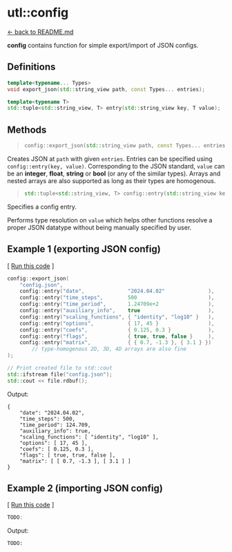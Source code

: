 # utl::config

[<- back to README.md](https://github.com/DmitriBogdanov/prototyping_utils/tree/master)

**config** contains function for simple export/import of JSON configs.

## Definitions

```cpp
template<typename... Types>
void export_json(std::string_view path, const Types... entries);

template<typename T>
std::tuple<std::string_view, T> entry(std::string_view key, T value);
```

## Methods

> ```cpp
> config::export_json(std::string_view path, const Types... entries);
> ```

Creates JSON at `path` with given `entries`. Entries can be specified using `config::entry(key, value)`. Corresponding to the JSON standard, `value` can be an **integer**, **float**, **string** or **bool** (or any of the similar types). Arrays and nested arrays are also supported as long as their types are homogenous.

> ```cpp
> std::tuple<std::string_view, T> config::entry(std::string_view key, T value);
> ```

Specifies a config entry.

Performs type resolution on `value` which helps other functions resolve a proper JSON datatype without being manually specified by user.

## Example 1 (exporting JSON config)

[ [Run this code](https://godbolt.org/#z:OYLghAFBqd5QCxAYwPYBMCmBRdBLAF1QCcAaPECAMzwBtMA7AQwFtMQByARg9KtQYEAysib0QXACx8BBAKoBnTAAUAHpwAMvAFYTStJg1DIApACYAQuYukl9ZATwDKjdAGFUtAK4sGe1wAyeAyYAHI%2BAEaYxCBmAMykAA6oCoRODB7evnrJqY4CQSHhLFEx8baY9vkMQgRMxASZPn5cFVXptfUEhWGR0bEJCnUNTdmtQ109xaUDAJS2qF7EyOwc5nHByN5YANQmcW4IBASJCiAA9OfETADuAHTAhAheEV5Ky7KMBHdoLOcAIixCMQ8BZUMB0IZUAA3c6JYioIgEACeiWCwAA%2Bl5HLQFOcWEwhtFzgpFstMHCEUQsTiFHcEIlEvtsCYNABBVls4IEHYE4IQbk7erAZCkHbIBD1HYAKmlwuhsz2AHYrOyduqdm90TtmGwFIkmCtNQRaPtVWyNXt2ayAJxoBg0UAgTCqZINDHaUkMCCcy2W8xme2Ou6egQB0i%2Bv3qoN4J1fYjIn1mMyQgiYcNRzN7ZNmDRmSR3DQFvMBrNR%2BaRqMxuOCBNJsyONgYomnDOZgCsGg0ZZ7lorasz1ZAztriYDjcwGMS0Sc6Dbfq4d3zSo0NvTljMvb9/Ytg4EjuH8bHyaYXlUdDw9WRGOC/HnOwIxC8mC3PZ3WaHI8fx7MClEtHRDEqC8BgHHSBQMxMFVszMPAsEEQhkUg5NaHBLgNFLKD/g1d89wdWND1HetUESaoIOTMUeygiwdi4JUxUkdtlWw191Vwqt9wIr86wDNBMCocizEo3tqJ2DQ7i4Mx2zFcS4mYrd2L9T8j3rKgDGAQThKo6DH2fMVdMwMUqDEJR5L7CMBw4/Ca2/esCUfPBVHvLNRNE8T6J2ABaRc5KwsVRLiCT5Kw2ZKzLS4H1RTBPIQVAWHBRhFgUHYzH%2BMU4jSnZJGw%2BprmRZL6hfEzUB2GgQjC0K4nNMKIuUEFBHFYhMCYNN0FKugXyIHYhnQYc0GxMKeuHPABMfZqWHa%2Bh62rEMvQDSrzUtIaUEWHl9jcdbJswO5iHQV4qAgBbOTCpqCCWBgxLNY6lX%2BTkOHmWhOHbXg/A4LRSFQTgNssaxurJI11h4UgCE0e75gAaxAFc7hXSQbQANg0AAOOJ207G0pH0ThJBe0GPs4Xgzg0YHQfmOBYBgRAVpYNF6DICgIF%2BWn%2Bi2QxgC4RHiZoWg02IM4IAiPGImCK9OCB4XmATAB5CJtEwBwxd4X42EEKWGFoZE8awV5gDcMRcUV0gsAJIxxDe3h8CasDoUwM5zdIF15exVZ3u5So8YAiJrgTDwsDxhyWENm3iAiFJMH%2BTATeAACjFJvh1IUAA1PBMBuKXp1eoH%2BEEEQxHYTHs/kJQ1Dx3RWgMWPTB%2Byx9DwCIzkgeYSLIzhPJ6/Z/irqxLDorypbMXgYWiEEsAbw62nl6oXAYdxPGafwZ6mPoYlaXI0gEUYWiSFJ14YJeSn6cZKknjphkaOexgnsCBE6Bp95mcYz83vQJjv4JegPlf5lJJYVgkB6nq43tp9DgOxVBI3hp5eGkhxQV2ALReGhZCw7AgLgQgJBsxxC4LMXgINzazHmAgZqWAYjj0ehwHGpBA6dlIK9d6IDCYgGJngrQZNKYQCQKtRI2JyCUCZh1YgoRWCrHAZA6BsC2YIKQe9TA%2BAiAjz0IXXO4gC6yEUCodQ9sy6kBuNcRIisAEcGerQvGICpbYm4TyVAVAwEQKgTA1mRgpHiW7BADwNMBGYOwbg0mEMQCSEQfDG0kgzBcAgRodsNolRcA5ljChvBqHEzoYPAmtgmEk3wX4swNolw2k7HEDG0C4bI3hvDOJcQgH0NSSwsGcSB4mOAdU3xpBg6pGcJIIAA%3D%3D%3D) ]
```cpp
config::export_json(
    "config.json",
    config::entry("date",              "2024.04.02"              ),
    config::entry("time_steps",        500                       ),
    config::entry("time_period",       1.24709e+2                ),
    config::entry("auxiliary_info",    true                      ),
    config::entry("scaling_functions", { "identity", "log10" }   ),
    config::entry("options",           { 17, 45 }                ),
    config::entry("coefs",             { 0.125, 0.3 }            ),
    config::entry("flags",             { true, true, false }     ),
    config::entry("matrix",            { { 0.7, -1.3 }, { 3.1 } })
        // type-homogenous 2D, 3D, 4D arrays are also fine
);

// Print created file to std::cout
std::ifstream file("config.json");
std::cout << file.rdbuf();
```

Output:
```
{
    "date": "2024.04.02",
    "time_steps": 500,
    "time_period": 124.709,
    "auxiliary_info": true,
    "scaling_functions": [ "identity", "log10" ],
    "options": [ 17, 45 ],
    "coefs": [ 0.125, 0.3 ],
    "flags": [ true, true, false ],
    "matrix": [ [ 0.7, -1.3 ], [ 3.1 ] ]
}
```

## Example 2 (importing JSON config)

[ [Run this code]() ]
```cpp
TODO:
```

Output:
```
TODO:
```
